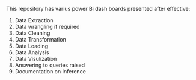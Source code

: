 This repository has varius power Bi dash boards presented after effective:

1. Data Extraction
2. Data wrangling if required
3. Data Cleaning
4. Data Transformation
5. Data Loading
6. Data Analysis 
7. Data Visulization
8. Answering to queries raised
9. Documentation on Inference

